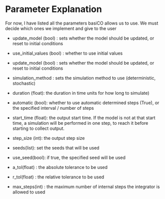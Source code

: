 # Parameter Explanation
For now, I have listed all the parameters basiCO allows us to use.
We must decide which ones we implement and give to the user

- update_model (bool) : sets whether the model should be updated, or reset to initial conditions

- use_initial_values (bool) : whether to use initial values

- update_model (bool) : sets whether the model should be updated, or reset to initial conditions

- simulation_method : sets the simulation method to use (deterministic, stochastic)

- duration (float): the duration in time units for how long to simulate)

- automatic (bool): whether to use automatic determined steps (True), or the specified interval / number of steps

- start_time (float): the output start time. If the model is not at that start time, a simulation
will be performed in one step, to reach it before starting to collect output.

- step_size (int): the output step size

- seeds(list): set the seeds that will be used 

- use_seed(bool): if true, the specified seed will be used

- a_tol(float) : the absolute tolerance to be used

- r_tol(float) : the relative tolerance to be used

- max_steps(int) : the maximum number of internal steps the integrator is allowed to used


